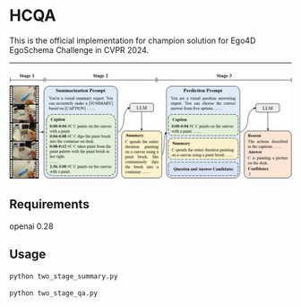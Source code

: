 # HCQA

This is the official implementation for champion solution for Ego4D EgoSchema Challenge in CVPR 2024.

***

![Framework](/figure/framework.png)

## Requirements
openai 0.28

## Usage

```
python two_stage_summary.py
```

```
python two_stage_qa.py
```
